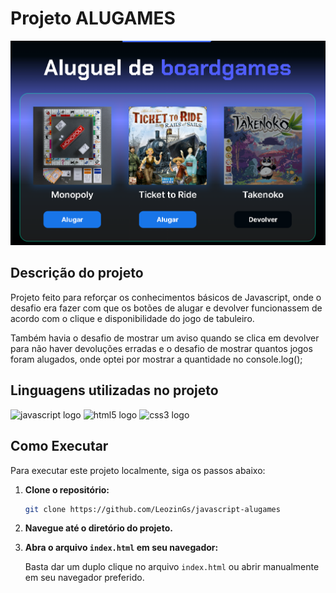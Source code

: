 # Projeto ALUGAMES

![Banner preview do site](banner.PNG)

## Descrição do projeto
Projeto feito para reforçar os conhecimentos básicos de Javascript, onde o desafio era fazer com que os botões de alugar e devolver funcionassem de acordo com o clique e disponibilidade do jogo de tabuleiro.

Também havia o desafio de mostrar um aviso quando se clica em devolver para não haver devoluções erradas e o desafio de mostrar quantos jogos foram alugados, onde optei por mostrar a quantidade no console.log();

## Linguagens utilizadas no projeto
<div>
  <img src="https://cdn.jsdelivr.net/gh/devicons/devicon/icons/javascript/javascript-original.svg" height="40" alt="javascript logo"  />
  <img src="https://cdn.jsdelivr.net/gh/devicons/devicon/icons/html5/html5-original.svg" height="40" alt="html5 logo"  />
  <img src="https://cdn.jsdelivr.net/gh/devicons/devicon/icons/css3/css3-original.svg" height="40" alt="css3 logo"  />
</div>

## Como Executar

Para executar este projeto localmente, siga os passos abaixo:

1. **Clone o repositório:**
    
    ```bash
    git clone https://github.com/LeozinGs/javascript-alugames
    ```
    
2. **Navegue até o diretório do projeto.**
3. **Abra o arquivo `index.html` em seu navegador:**
    
    Basta dar um duplo clique no arquivo `index.html` ou abrir manualmente em seu navegador preferido.

